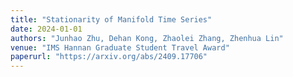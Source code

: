 ```yaml
---
title: "Stationarity of Manifold Time Series"
date: 2024-01-01
authors: "Junhao Zhu, Dehan Kong, Zhaolei Zhang, Zhenhua Lin"
venue: "IMS Hannan Graduate Student Travel Award"
paperurl: "https://arxiv.org/abs/2409.17706"
---
```


